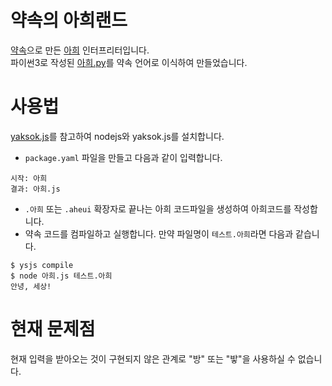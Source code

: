 # 약속의 아희랜드
[약속](http://yaksok.org)으로 만든 [아희](https://aheui.github.io/) 인터프리터입니다.
<br>파이썬3로 작성된 [아희.py](https://github.com/op06072/The-Promised-AheuiLand/blob/master/아희.py)를 약속 언어로 이식하여 만들었습니다.

# 사용법
[yaksok.js](https://github.com/yaksok/yaksok.js)를 참고하여 nodejs와 yaksok.js를 설치합니다.

* ```package.yaml``` 파일을 만들고 다음과 같이 입력합니다.
```
시작: 아희
결과: 아희.js
```
* ```.아희``` 또는 ```.aheui``` 확장자로 끝나는 아희 코드파일을 생성하여 아희코드를 작성합니다.
* 약속 코드를 컴파일하고 실행합니다. 만약 파일명이 ```테스트.아희```라면 다음과 같습니다.
```
$ ysjs compile
$ node 아희.js 테스트.아희
안녕, 세상!
```

# 현재 문제점
현재 입력을 받아오는 것이 구현되지 않은 관계로 "방" 또는 "밯"을 사용하실 수 없습니다.
